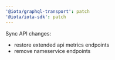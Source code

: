 ```yaml
---
'@iota/graphql-transport': patch
'@iota/iota-sdk': patch
---
```


Sync API changes:
- restore extended api metrics endpoints
- remove nameservice endpoints
